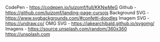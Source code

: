 CodePen - https://codepen.io/luizomf/full/KKNwMeG
Github - https://github.com/luizomf/landing-page-cursojs
Background SVG - https://www.svgbackgrounds.com/#confetti-doodles
Imagem SVG - https://undraw.co/
OMG SVG - https://jakearchibald.github.io/svgomg/
Imagens - https://source.unsplash.com/random/360x360
          https://unsplash.com